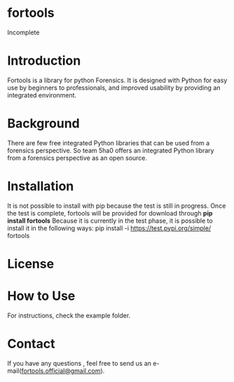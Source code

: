 # fortools
Incomplete

# Introduction
Fortools is a library for python Forensics. It is designed with Python for easy use by beginners to professionals, and improved usability by providing an integrated environment.

# Background
There are few free integrated Python libraries that can be used from a forensics perspective. So team 5ha0 offers an integrated Python library from a forensics perspective as an open source.

# Installation
It is not possible to install with pip because the test is still in progress. Once the test is complete, fortools will be provided for download through **pip install fortools**
Because it is currently in the test phase, it is possible to install it in the following ways:
pip install -i https://test.pypi.org/simple/ fortools

# License 

# How to Use
For instructions, check the example folder.

# Contact
If you have any questions , feel free to send us an e-mail(fortools.official@gmail.com).
